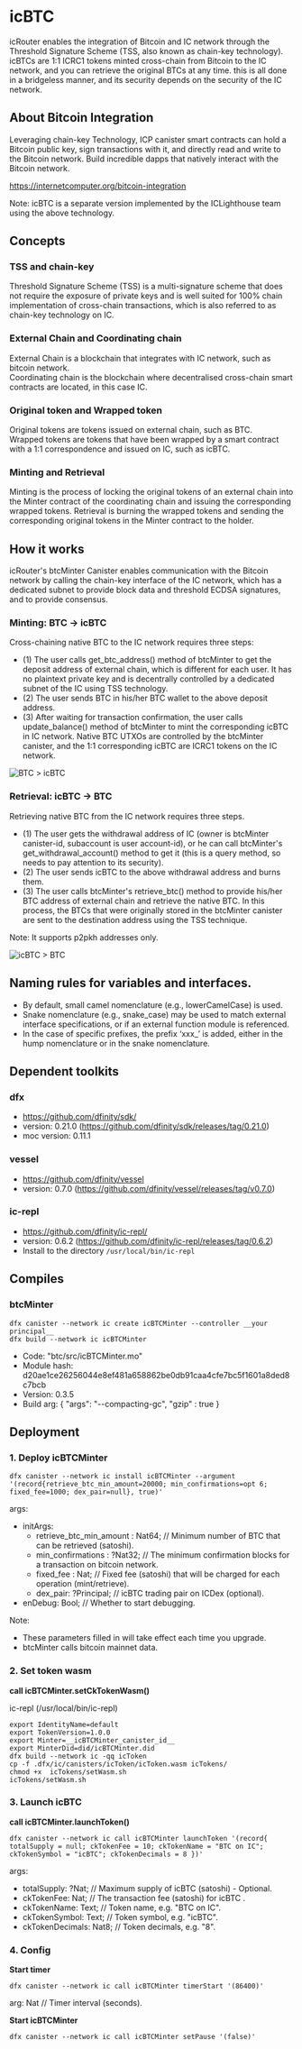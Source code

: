 # icBTC

icRouter enables the integration of Bitcoin and IC network through the Threshold Signature Scheme (TSS, also known as chain-key technology). icBTCs are 1:1 ICRC1 tokens minted cross-chain from Bitcoin to the IC network, and you can retrieve the original BTCs at any time. this is all done in a bridgeless manner, and its security depends on the security of the IC network.

## About Bitcoin Integration

Leveraging chain-key Technology, ICP canister smart contracts can hold a Bitcoin public key, sign transactions with it, and directly read and write to the Bitcoin network. Build incredible dapps that natively interact with the Bitcoin network.

https://internetcomputer.org/bitcoin-integration

Note: icBTC is a separate version implemented by the ICLighthouse team using the above technology.

## Concepts

### TSS and chain-key

Threshold Signature Scheme (TSS) is a multi-signature scheme that does not require the exposure of private keys and is well 
suited for 100% chain implementation of cross-chain transactions, which is also referred to as chain-key technology on IC.

### External Chain and Coordinating chain

External Chain is a blockchain that integrates with IC network, such as bitcoin network.  
Coordinating chain is the blockchain where decentralised cross-chain smart contracts are located, in this case IC.

### Original token and Wrapped token

Original tokens are tokens issued on external chain, such as BTC.  
Wrapped tokens are tokens that have been wrapped by a smart contract with a 1:1 correspondence and issued on IC, such as icBTC.

### Minting and Retrieval

Minting is the process of locking the original tokens of an external chain into the Minter contract of the coordinating chain 
and issuing the corresponding wrapped tokens. Retrieval is burning the wrapped tokens and sending the corresponding original 
tokens in the Minter contract to the holder.

## How it works

icRouter's btcMinter Canister enables communication with the Bitcoin network by calling the chain-key interface of the IC network, which has a dedicated subnet to provide block data and threshold ECDSA signatures, and to provide consensus.

### Minting: BTC -> icBTC

Cross-chaining native BTC to the IC network requires three steps:
- (1) The user calls get_btc_address() method of btcMinter to get the deposit address of external chain, which is different for each user. It has no plaintext private key and is decentrally controlled by a dedicated subnet of the IC using TSS technology.
- (2) The user sends BTC in his/her BTC wallet to the above deposit address.
- (3) After waiting for transaction confirmation, the user calls update_balance() method of btcMinter to mint the corresponding icBTC in IC network. Native BTC UTXOs are controlled by the btcMinter canister, and the 1:1 corresponding icBTC are ICRC1 tokens on the IC network.

![BTC > icBTC](../images/btc1-1.png)

### Retrieval: icBTC -> BTC

Retrieving native BTC from the IC network requires three steps.
- (1) The user gets the withdrawal address of IC (owner is btcMinter canister-id, subaccount is user account-id), or he can call btcMinter's get_withdrawal_account() method to get it (this is a query method, so needs to pay attention to its security).
- (2) The user sends icBTC to the above withdrawal address and burns them.
- (3) The user calls btcMinter's retrieve_btc() method to provide his/her BTC address of external chain and retrieve the native BTC. In this process, the BTCs that were originally stored in the btcMinter canister are sent to the destination address using the TSS technique.

Note: It supports p2pkh addresses only.

![icBTC > BTC](../images/btc1-2.png)

## Naming rules for variables and interfaces.

- By default, small camel nomenclature (e.g., lowerCamelCase) is used.
- Snake nomenclature (e.g., snake_case) may be used to match external interface specifications, or if an external function module is referenced.
- In the case of specific prefixes, the prefix ‘xxx_’ is added, either in the hump nomenclature or in the snake nomenclature.

## Dependent toolkits

### dfx

- https://github.com/dfinity/sdk/
- version: 0.21.0 (https://github.com/dfinity/sdk/releases/tag/0.21.0)
- moc version: 0.11.1

### vessel

- https://github.com/dfinity/vessel
- version: 0.7.0 (https://github.com/dfinity/vessel/releases/tag/v0.7.0)

### ic-repl

- https://github.com/dfinity/ic-repl/
- version: 0.6.2 (https://github.com/dfinity/ic-repl/releases/tag/0.6.2)
- Install to the directory `/usr/local/bin/ic-repl`

## Compiles

### btcMinter

```
dfx canister --network ic create icBTCMinter --controller __your principal__
dfx build --network ic icBTCMinter
```
- Code: "btc/src/icBTCMinter.mo"
- Module hash: d20ae1ce26256044e8ef481a658862be0db91caa4cfe7bc5f1601a8ded8c7bcb
- Version: 0.3.5
- Build arg: {
    "args": "--compacting-gc",
    "gzip" : true
}

## Deployment

### 1. Deploy icBTCMinter

```
dfx canister --network ic install icBTCMinter --argument '(record{retrieve_btc_min_amount=20000; min_confirmations=opt 6; fixed_fee=1000; dex_pair=null}, true)'
```
args:
- initArgs:
    - retrieve_btc_min_amount : Nat64; // Minimum number of BTC that can be retrieved (satoshi).
    - min_confirmations : ?Nat32; // The minimum confirmation blocks for a transaction on bitcoin network.
    - fixed_fee : Nat; // Fixed fee (satoshi) that will be charged for each operation (mint/retrieve).
    - dex_pair: ?Principal; // icBTC trading pair on ICDex (optional).
- enDebug: Bool; // Whether to start debugging.

Note: 
- These parameters filled in will take effect each time you upgrade.
- btcMinter calls bitcoin mainnet data.

### 2. Set token wasm

**call icBTCMinter.setCkTokenWasm()**

ic-repl (/usr/local/bin/ic-repl)  

```
export IdentityName=default
export TokenVersion=1.0.0
export Minter=__icBTCMinter_canister_id__
export MinterDid=did/icBTCMinter.did
dfx build --network ic -qq icToken
cp -f .dfx/ic/canisters/icToken/icToken.wasm icTokens/
chmod +x  icTokens/setWasm.sh
icTokens/setWasm.sh
```

### 3. Launch icBTC

**call icBTCMinter.launchToken()**
```
dfx canister --network ic call icBTCMinter launchToken '(record{ totalSupply = null; ckTokenFee = 10; ckTokenName = "BTC on IC"; ckTokenSymbol = "icBTC"; ckTokenDecimals = 8 })'
```
args:
- totalSupply: ?Nat; // Maximum supply of icBTC (satoshi) - Optional.
- ckTokenFee: Nat; // The transaction fee (satoshi) for icBTC .
- ckTokenName: Text; // Token name, e.g. "BTC on IC".
- ckTokenSymbol: Text; // Token symbol, e.g. "icBTC".
- ckTokenDecimals: Nat8; // Token decimals, e.g. "8".

### 4. Config

**Start timer**
```
dfx canister --network ic call icBTCMinter timerStart '(86400)'
```
arg: Nat // Timer interval (seconds).


**Start icBTCMinter**
```
dfx canister --network ic call icBTCMinter setPause '(false)'
```